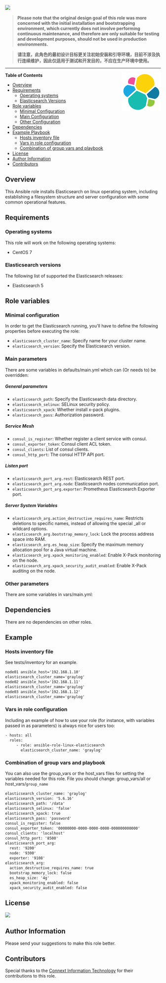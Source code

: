 ![](https://img.shields.io/badge/Ansible-elasticsearch-green.svg?logo=angular&style=for-the-badge)

>__Please note that the original design goal of this role was more concerned with the initial installation and bootstrapping environment, which currently does not involve performing continuous maintenance, and therefore are only suitable for testing and development purposes,  should not be used in production environments.__

>__请注意，此角色的最初设计目标更关注初始安装和引导环境，目前不涉及执行连续维护，因此仅适用于测试和开发目的，不应在生产环境中使用。__
___

<p><img src="https://raw.githubusercontent.com/goldstrike77/goldstrike77.github.io/master/img/logo/logo_elasticsearch.png" align="right" /></p>

__Table of Contents__

- [Overview](#overview)
- [Requirements](#requirements)
  * [Operating systems](#operating-systems)
  * [Elasticsearch Versions](#Elasticsearch-versions)
- [ Role variables](#Role-variables)
  * [Minimal Configuration](#minimal-configuration)
  * [Main Configuration](#Main-parameters)
  * [Other Configuration](#Other-parameters)
- [Dependencies](#dependencies)
- [Example Playbook](#example-playbook)
  * [Hosts inventory file](#Hosts-inventory-file)
  * [Vars in role configuration](#vars-in-role-configuration)
  * [Combination of group vars and playbook](#combination-of-group-vars-and-playbook)
- [License](#license)
- [Author Information](#author-information)
- [Contributors](#Contributors)

## Overview
This Ansible role installs Elasticsearch on linux operating system, including establishing a filesystem structure and server configuration with some common operational features.

## Requirements
### Operating systems
This role will work on the following operating systems:

  * CentOS 7

### Elasticsearch versions

The following list of supported the Elasticsearch releases:

* Elasticsearch 5

## Role variables
### Minimal configuration

In order to get the Elasticsearch running, you'll have to define the following properties before executing the role:

* `elasticsearch_cluster_name`: Specify name for your cluster name.
* `elasticsearch_version`: Specify the Elasticsearch version.

### Main parameters #
There are some variables in defaults/main.yml which can (Or needs to) be overridden:

##### General parameters
* `elasticsearch_path`: Specify the Elasticsearch data directory.
* `elasticsearch_selinux`: SELinux security policy.
* `elasticsearch_xpack`: Whether install x-pack plugins.
* `elasticsearch_pass`: Authorization password.

##### Service Mesh
* `consul_is_register`: Whether register a client service with consul.
* `consul_exporter_token`: Consul client ACL token.
* `consul_clients`: List of consul clients.
* `consul_http_port`: The consul HTTP API port.

##### Listen port
* `elasticsearch_port_arg.rest`: Elasticsearch REST port.
* `elasticsearch_port_arg.node`: Elasticsearch nodes communication port.
* `elasticsearch_port_arg.exporter`: Prometheus Elasticsearch Exporter port.

##### Server System Variables
* `elasticsearch_arg.action_destructive_requires_name`: Restricts deletions to specific names, instead of allowing the special _all or wildcard options.
* `elasticsearch_arg.bootstrap_memory_lock`: Lock the process address space into RAM.
* `elasticsearch_arg.es_heap_size`: Specify the maximum memory allocation pool for a Java virtual machine.
* `elasticsearch_arg.xpack_monitoring_enabled`: Enable X-Pack monitoring on the node.
* `elasticsearch_arg.xpack_security_audit_enabled`: Enable X-Pack auditing on the node.

### Other parameters
There are some variables in vars/main.yml:

## Dependencies
There are no dependencies on other roles.

## Example

### Hosts inventory file
See tests/inventory for an example.

    node01 ansible_host='192.168.1.10' elasticsearch_cluster_name='graylog'
    node02 ansible_host='192.168.1.11' elasticsearch_cluster_name='graylog'
    node03 ansible_host='192.168.1.12' elasticsearch_cluster_name='graylog'

### Vars in role configuration
Including an example of how to use your role (for instance, with variables passed in as parameters) is always nice for users too:

    - hosts: all
      roles:
         - role: ansible-role-linux-elasticsearch
           elasticsearch_cluster_name: 'graylog'

### Combination of group vars and playbook
You can also use the group_vars or the host_vars files for setting the variables needed for this role. File you should change: group_vars/all or host_vars/`group_name`

    elasticsearch_cluster_name: 'graylog'
    elasticsearch_version: '5.6.16'
    elasticsearch_path: '/data'
    elasticsearch_selinux: 'false'
    elasticsearch_xpack: true
    elasticsearch_pass: 'password'
    consul_is_register: false
    consul_exporter_token: '00000000-0000-0000-0000-000000000000'
    consul_clients: 'localhost'
    consul_http_port: '8500'
    elasticsearch_port_arg:
      rest: '9200'
      node: '9300'
      exporter: '9108'
    elasticsearch_arg:
      action_destructive_requires_name: true
      bootstrap_memory_lock: false
      es_heap_size: '4g'
      xpack_monitoring_enabled: false
      xpack_security_audit_enabled: false

## License
![](https://img.shields.io/badge/MIT-purple.svg?style=for-the-badge)

## Author Information
Please send your suggestions to make this role better.

## Contributors
Special thanks to the [Connext Information Technology](http://www.connext.com.cn) for their contributions to this role.
